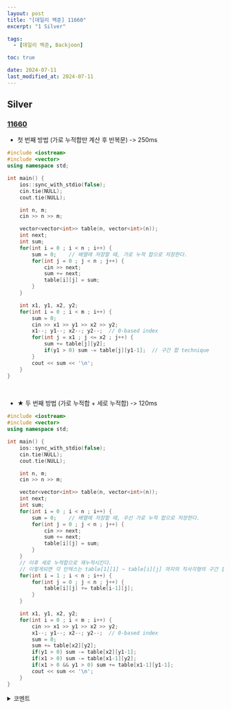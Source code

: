 ```yaml
---
layout: post
title: "[데일리 백준] 11660"
excerpt: "1 Silver"

tags:
  - [데일리 백준, Backjoon]

toc: true

date: 2024-07-11
last_modified_at: 2024-07-11
---
```

## Silver
### [11660][def]

- 첫 번째 방법 (가로 누적합만 계산 후 반복문) -> 250ms  

```c++
#include <iostream>
#include <vector>
using namespace std;

int main() {
    ios::sync_with_stdio(false);
    cin.tie(NULL);
    cout.tie(NULL);

    int n, m;
    cin >> n >> m;

    vector<vector<int>> table(n, vector<int>(n));
    int next;
    int sum;
    for(int i = 0 ; i < n ; i++) {
        sum = 0;    // 배열에 저장할 때, 가로 누적 합으로 저장한다.
        for(int j = 0 ; j < n ; j++) {
            cin >> next;
            sum += next;
            table[i][j] = sum;
        }
    }

    int x1, y1, x2, y2;
    for(int i = 0 ; i < m ; i++) {
        sum = 0;
        cin >> x1 >> y1 >> x2 >> y2;
        x1--; y1--; x2--; y2--;  // 0-based index
        for(int j = x1 ; j <= x2 ; j++) {
            sum += table[j][y2];
            if(y1 > 0) sum -= table[j][y1-1];  // 구간 합 technique
        }
        cout << sum << '\n';
    }
}
```

<br>

- ★ 두 번째 방법 (가로 누적합 + 세로 누적합) -> 120ms

```c++
#include <iostream>
#include <vector>
using namespace std;

int main() {
    ios::sync_with_stdio(false);
    cin.tie(NULL);
    cout.tie(NULL);

    int n, m;
    cin >> n >> m;

    vector<vector<int>> table(n, vector<int>(n));
    int next;
    int sum;
    for(int i = 0 ; i < n ; i++) {
        sum = 0;    // 배열에 저장할 때, 우선 가로 누적 합으로 저장한다.
        for(int j = 0 ; j < n ; j++) {
            cin >> next;
            sum += next;
            table[i][j] = sum;
        }
    }
    // 이후 세로 누적합으로 재누적시킨다.
    // 이렇게되면 각 인덱스는 table[1][1] ~ table[i][j] 까지의 직사각형의 구간 합이 된다.
    for(int i = 1 ; i < n ; i++) {
        for(int j = 0 ; j < n ; j++) {
            table[i][j] += table[i-1][j];
        }
    }

    int x1, y1, x2, y2;
    for(int i = 0 ; i < m ; i++) {
        cin >> x1 >> y1 >> x2 >> y2;
        x1--; y1--; x2--; y2--;  // 0-based index
        sum = 0;
        sum += table[x2][y2];
        if(y1 > 0) sum -= table[x2][y1-1];
        if(x1 > 0) sum -= table[x1-1][y2];
        if(x1 > 0 && y1 > 0) sum += table[x1-1][y1-1];
        cout << sum << '\n';
    }
}
```

<details>
<summary>코멘트</summary>
<div markdown="1">

- 가로 누적 후 세로 누적을 저장하면, 각 인덱스가 `(1,1)` ~ `(i, j)` 직사각형의 합과 같아진다.  
  - 따라서 큰 직사각형에서 필요없는 부분을 제거 후, 중복으로 제거된 부분을 더해주는 기법을 사용한다.  
  [이전에 소개했던][def2] 누적합 기법에서 차원이 하나 늘어난 것이라고 보면 된다.  

</div>
</details> 

[def]: https://www.acmicpc.net/problem/11660
[def2]: https://orbit3230.github.io/2024/05/24/Daily_Backjoon/